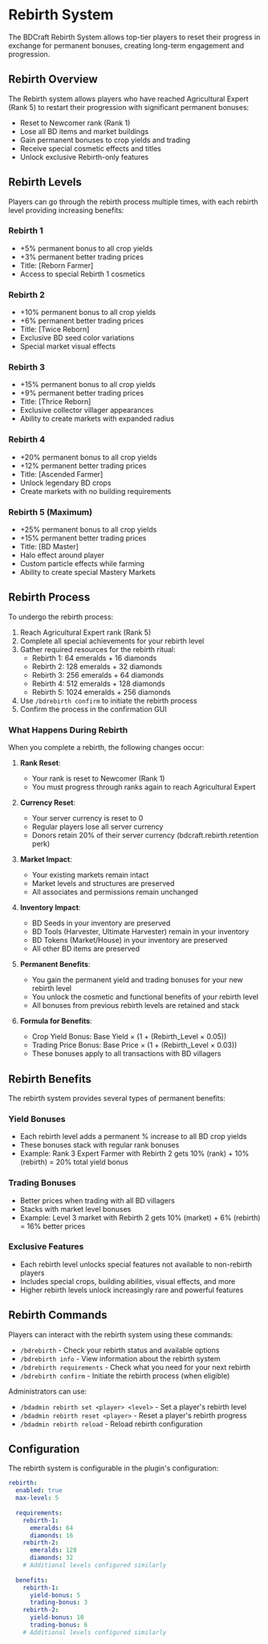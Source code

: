# Rebirth System

The BDCraft Rebirth System allows top-tier players to reset their progress in exchange for permanent bonuses, creating long-term engagement and progression.

## Rebirth Overview

The Rebirth system allows players who have reached Agricultural Expert (Rank 5) to restart their progression with significant permanent bonuses:

- Reset to Newcomer rank (Rank 1)
- Lose all BD items and market buildings
- Gain permanent bonuses to crop yields and trading
- Receive special cosmetic effects and titles
- Unlock exclusive Rebirth-only features

## Rebirth Levels

Players can go through the rebirth process multiple times, with each rebirth level providing increasing benefits:

### Rebirth 1
- +5% permanent bonus to all crop yields
- +3% permanent better trading prices
- Title: [Reborn Farmer]
- Access to special Rebirth 1 cosmetics

### Rebirth 2
- +10% permanent bonus to all crop yields
- +6% permanent better trading prices
- Title: [Twice Reborn]
- Exclusive BD seed color variations
- Special market visual effects

### Rebirth 3
- +15% permanent bonus to all crop yields
- +9% permanent better trading prices
- Title: [Thrice Reborn]
- Exclusive collector villager appearances
- Ability to create markets with expanded radius

### Rebirth 4
- +20% permanent bonus to all crop yields
- +12% permanent better trading prices
- Title: [Ascended Farmer]
- Unlock legendary BD crops
- Create markets with no building requirements

### Rebirth 5 (Maximum)
- +25% permanent bonus to all crop yields
- +15% permanent better trading prices
- Title: [BD Master]
- Halo effect around player
- Custom particle effects while farming
- Ability to create special Mastery Markets

## Rebirth Process

To undergo the rebirth process:

1. Reach Agricultural Expert rank (Rank 5)
2. Complete all special achievements for your rebirth level
3. Gather required resources for the rebirth ritual:
   - Rebirth 1: 64 emeralds + 16 diamonds
   - Rebirth 2: 128 emeralds + 32 diamonds
   - Rebirth 3: 256 emeralds + 64 diamonds
   - Rebirth 4: 512 emeralds + 128 diamonds
   - Rebirth 5: 1024 emeralds + 256 diamonds
4. Use `/bdrebirth confirm` to initiate the rebirth process
5. Confirm the process in the confirmation GUI

### What Happens During Rebirth

When you complete a rebirth, the following changes occur:

1. **Rank Reset**: 
   - Your rank is reset to Newcomer (Rank 1)
   - You must progress through ranks again to reach Agricultural Expert

2. **Currency Reset**:
   - Your server currency is reset to 0 
   - Regular players lose all server currency
   - Donors retain 20% of their server currency (bdcraft.rebirth.retention perk)

3. **Market Impact**:
   - Your existing markets remain intact
   - Market levels and structures are preserved
   - All associates and permissions remain unchanged

4. **Inventory Impact**:
   - BD Seeds in your inventory are preserved
   - BD Tools (Harvester, Ultimate Harvester) remain in your inventory
   - BD Tokens (Market/House) in your inventory are preserved
   - All other BD items are preserved

5. **Permanent Benefits**:
   - You gain the permanent yield and trading bonuses for your new rebirth level
   - You unlock the cosmetic and functional benefits of your rebirth level
   - All bonuses from previous rebirth levels are retained and stack

6. **Formula for Benefits**:
   - Crop Yield Bonus: Base Yield × (1 + (Rebirth_Level × 0.05))
   - Trading Price Bonus: Base Price × (1 + (Rebirth_Level × 0.03))
   - These bonuses apply to all transactions with BD villagers

## Rebirth Benefits

The rebirth system provides several types of permanent benefits:

### Yield Bonuses
- Each rebirth level adds a permanent % increase to all BD crop yields
- These bonuses stack with regular rank bonuses
- Example: Rank 3 Expert Farmer with Rebirth 2 gets 10% (rank) + 10% (rebirth) = 20% total yield bonus

### Trading Bonuses
- Better prices when trading with all BD villagers
- Stacks with market level bonuses
- Example: Level 3 market with Rebirth 2 gets 10% (market) + 6% (rebirth) = 16% better prices

### Exclusive Features
- Each rebirth level unlocks special features not available to non-rebirth players
- Includes special crops, building abilities, visual effects, and more
- Higher rebirth levels unlock increasingly rare and powerful features

## Rebirth Commands

Players can interact with the rebirth system using these commands:

- `/bdrebirth` - Check your rebirth status and available options
- `/bdrebirth info` - View information about the rebirth system
- `/bdrebirth requirements` - Check what you need for your next rebirth
- `/bdrebirth confirm` - Initiate the rebirth process (when eligible)

Administrators can use:

- `/bdadmin rebirth set <player> <level>` - Set a player's rebirth level
- `/bdadmin rebirth reset <player>` - Reset a player's rebirth progress
- `/bdadmin rebirth reload` - Reload rebirth configuration

## Configuration

The rebirth system is configurable in the plugin's configuration:

```yaml
rebirth:
  enabled: true
  max-level: 5
  
  requirements:
    rebirth-1:
      emeralds: 64
      diamonds: 16
    rebirth-2:
      emeralds: 128
      diamonds: 32
    # Additional levels configured similarly
  
  benefits:
    rebirth-1:
      yield-bonus: 5
      trading-bonus: 3
    rebirth-2:
      yield-bonus: 10
      trading-bonus: 6
    # Additional levels configured similarly
```
